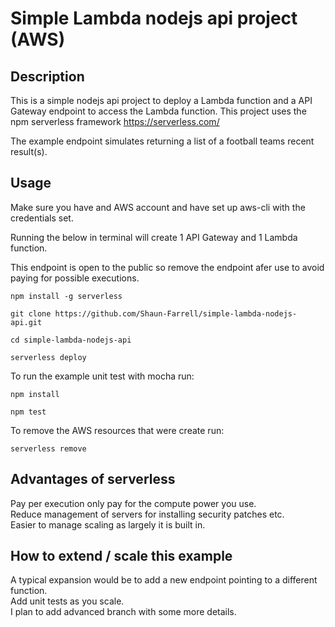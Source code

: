 # Simple Lambda nodejs api project (AWS)

## Description
This is a simple nodejs api project to deploy a Lambda function and a API Gateway endpoint to access the Lambda function. This project uses the npm serverless framework https://serverless.com/   

The example endpoint simulates returning a list of a football teams recent result(s).

## Usage

Make sure you have and AWS account and have set up aws-cli with the credentials set.

Running the below in terminal will create 1 API Gateway and 1 Lambda function.

This endpoint is open to the public so remove the endpoint afer use to avoid paying for possible executions.

```
npm install -g serverless
```

```
git clone https://github.com/Shaun-Farrell/simple-lambda-nodejs-api.git
```

```
cd simple-lambda-nodejs-api
```
```
serverless deploy
```

To run the example unit test with mocha run:

```
npm install
```

```
npm test
```

To remove the AWS resources that were create run:

```
serverless remove
```

## Advantages of serverless
Pay per execution only pay for the compute power you use.  
Reduce management of servers for installing security patches etc.  
Easier to manage scaling as largely it is built in.

## How to extend / scale this example
A typical expansion would be to add a new endpoint pointing to a different function.  
Add unit tests as you scale.  
I plan to add advanced branch with some more details.

